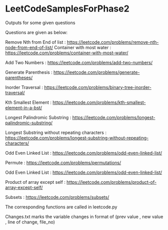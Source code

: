# LeetCodeSamplesForPhase2
Outputs for some given questions

Questions are given as below:

Remove Nth from End of list : https://leetcode.com/problems/remove-nth-node-from-end-of-list/
Container with most water : https://leetcode.com/problems/container-with-most-water/

Add Two Numbers : https://leetcode.com/problems/add-two-numbers/

Generate Parenthesis : https://leetcode.com/problems/generate-parentheses/

Inorder Traversal : https://leetcode.com/problems/binary-tree-inorder-traversal/

Kth Smallest Element : https://leetcode.com/problems/kth-smallest-element-in-a-bst/

Longest Palindromic Substring : https://leetcode.com/problems/longest-palindromic-substring/

Longest Substring without repeating characters : https://leetcode.com/problems/longest-substring-without-repeating-characters/

Odd Even Linked List : https://leetcode.com/problems/odd-even-linked-list/

Permute : https://leetcode.com/problems/permutations/

Odd Even Linked List : https://leetcode.com/problems/odd-even-linked-list/

Product of array except self : https://leetcode.com/problems/product-of-array-except-self/

Subsets : https://leetcode.com/problems/subsets/

The corresponding functions are called in leetcode.py

Changes.txt marks the variable changes in format of (prev value , new value , line of change,  file_no)



